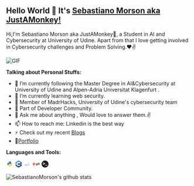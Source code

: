 ## Hello World 👋 It's [Sebastiano Morson aka JustAMonkey!](https://sebastianomorson.wixsite.com/sebastiano-morson/)


Hi,I'm Sebastiano Morson aka JustAMonkey🙌, a Student in AI and Cybersecurity at University of Udine. Apart from that I love getting involved in Cybersecurity challenges and Problem Solving.❤✌


<img align="center" alt="GIF" src="https://media1.tenor.com/m/tZ2Xd8LqAnMAAAAd/typing-fast.gif" />


**Talking about Personal Stuffs:**

- 🔭 I’m currently following the Master Degree in AI&Cybersecurity at University of Udine and Alpen-Adria Universitat Klagenfurt .
- 🌱 I’m currently learning web security.
- 🐍 Member of MadrHacks, University of Udine's cybersecurity team
- 👯 Part of Developer Community.
- 💬 Ask me about anything , Would love to answer them.✌
- 📫 How to reach me: Linkedin is the best way
- ⚡ Check out my recent [Blogs](https://sebastianomorson.wixsite.com/sebastiano-morson/blog)
- 📝[Portfolio](https://sebastianomorson.wixsite.com/sebastiano-morson/blank-1)

**Languages and Tools:**


<code><img height="20" src="https://raw.githubusercontent.com/github/explore/80688e429a7d4ef2fca1e82350fe8e3517d3494d/topics/python/python.png"></code>
<code><img height="20" src="https://raw.githubusercontent.com/github/explore/80688e429a7d4ef2fca1e82350fe8e3517d3494d/topics/cpp/cpp.png"></code>
<code><img height="20" src="https://raw.githubusercontent.com/github/explore/80688e429a7d4ef2fca1e82350fe8e3517d3494d/topics/mysql/mysql.png"></code>
<code><img height="20" src="https://raw.githubusercontent.com/github/explore/80688e429a7d4ef2fca1e82350fe8e3517d3494d/topics/git/git.png"></code>
<code><img height="20" src="https://raw.githubusercontent.com/github/explore/80688e429a7d4ef2fca1e82350fe8e3517d3494d/topics/terminal/terminal.png"></code>

![SebastianoMorson's github stats](https://github-readme-stats.vercel.app/api?username=SebastianoMorson&show_icons=true&hide_border=true)
